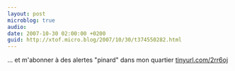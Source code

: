 ```yaml
---
layout: post
microblog: true
audio: 
date: 2007-10-30 02:00:00 +0200
guid: http://xtof.micro.blog/2007/10/30/t374550282.html
---
```

... et m'abonner à des alertes "pinard" dans mon quartier [tinyurl.com/2rr6oj](http://tinyurl.com/2rr6oj)

